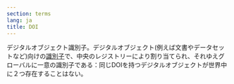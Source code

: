 ```yaml
---
section: terms
lang: ja
title: DOI
---
```


デジタルオブジェクト識別子。デジタルオブジェクト(例えば文書やデータセットなど)向けの[識別子](../identifier/)で、中央のレジストリーにより割り当てられ、それゆえグローバルに一意の識別子である：同じDOIを持つデジタルオブジェクトが世界中に２つ存在することはない。
